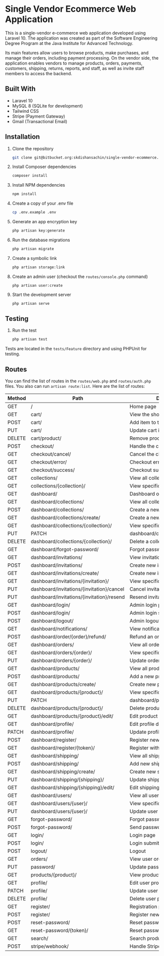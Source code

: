 # Single Vendor Ecommerce Web Application

This is a single-vendor e-commerce web application developed using Laravel 10. The application was created as part of the Software Engineering Degree Program at the Java Institute for Advanced Technology.

Its main features allow users to browse products, make purchases, and manage their orders, including payment processing. On the vendor side, the application enables vendors to manage products, orders, payments, customers, shipping, returns, reports, and staff, as well as invite staff members to access the backend.

## Built With

- Laravel 10
- MySQL 8 (SQLite for development)
- Tailwind CSS
- Stripe (Payment Gateway)
- Gmail (Transactional Email)

## Installation

1. Clone the repository
   ```sh
   git clone git@bitbucket.org:skdishansachin/single-vendor-ecommerce.git
   ```

2. Install Composer dependencies
    ```sh
    composer install
    ```

3. Install NPM dependencies
    ```sh
    npm install
    ```

4. Create a copy of your .env file
    ```sh
    cp .env.example .env
    ```

5. Generate an app encryption key
    ```sh
    php artisan key:generate
    ```

6. Run the database migrations
    ```sh
    php artisan migrate
    ```

7. Create a symbolic link
    ```sh
    php artisan storage:link
    ```

8. Create an admin user (checkout the `routes/console.php` command)
    ```
    php artisan user:create
    ```

9. Start the development server
    ```sh
    php artisan serve
    ```

## Testing

1. Run the test
    ```sh
    php artisan test
    ```

Tests are located in the `tests/Feature` directory and using PHPUnit for testing.

## Routes

You can find the list of routes in the `routes/web.php` and `routes/auth.php` files. You also can run `artisan route:list`. Here are the list of routes:

| Method    | Path                                    | Description                                      |
|-----------|-----------------------------------------|--------------------------------------------------|
| GET       | /                                       | Home page                                        |
| GET       | cart/                                   | View the shopping cart                           |
| POST      | cart/                                   | Add item to the cart                             |
| PUT       | cart/                                   | Update cart item                                 |
| DELETE    | cart/product/                           | Remove product from cart                         |
| POST      | checkout/                               | Handle the checkout process                      |
| GET       | checkout/cancel/                        | Cancel the checkout                              |
| GET       | checkout/error/                         | Checkout error page                              |
| GET       | checkout/success/                       | Checkout success page                            |
| GET       | collections/                            | View all collections                             |
| GET       | collections/{collection}/               | View specific collection                         |
| GET       | dashboard/                              | Dashboard overview                               |
| GET       | dashboard/collections/                  | View all collections (admin)                     |
| POST      | dashboard/collections/                  | Create a new collection                          |
| GET       | dashboard/collections/create/           | Create a new collection (form)                   |
| GET       | dashboard/collections/{collection}/     | View specific collection (admin)                 |
| PUT|PATCH  | dashboard/collections/{collection}/     | Update collection details                        |
| DELETE    | dashboard/collections/{collection}/     | Delete a collection                              |
| GET       | dashboard/forgot-password/              | Forgot password form                             |
| GET       | dashboard/invitations/                  | View invitations                                 |
| POST      | dashboard/invitations/                  | Create new invitation                            |
| GET       | dashboard/invitations/create/           | Create new invitation form                       |
| GET       | dashboard/invitations/{invitation}/     | View specific invitation                         |
| PUT       | dashboard/invitations/{invitation}/cancel | Cancel invitation                               |
| PUT       | dashboard/invitations/{invitation}/resend | Resend invitation                               |
| GET       | dashboard/login/                        | Admin login page                                 |
| POST      | dashboard/login/                        | Admin login submit                               |
| POST      | dashboard/logout/                       | Admin logout                                     |
| GET       | dashboard/notifications/                | View notifications                               |
| POST      | dashboard/order/{order}/refund/         | Refund an order                                  |
| GET       | dashboard/orders/                       | View all orders (admin)                          |
| GET       | dashboard/orders/{order}/               | View specific order (admin)                      |
| PUT       | dashboard/orders/{order}/               | Update order (admin)                             |
| GET       | dashboard/products/                     | View all products                                |
| POST      | dashboard/products/                     | Add a new product                                |
| GET       | dashboard/products/create/              | Create new product form                          |
| GET       | dashboard/products/{product}/           | View specific product                            |
| PUT|PATCH  | dashboard/products/{product}/           | Update product details                           |
| DELETE    | dashboard/products/{product}/           | Delete product                                   |
| GET       | dashboard/products/{product}/edit/      | Edit product details                             |
| GET       | dashboard/profile/                      | Edit profile details                             |
| PATCH     | dashboard/profile/                      | Update profile                                   |
| POST      | dashboard/register/                     | Register new user                                |
| GET       | dashboard/register/{token}/             | Register with token                              |
| GET       | dashboard/shipping/                     | View all shipping methods                        |
| POST      | dashboard/shipping/                     | Add new shipping method                          |
| GET       | dashboard/shipping/create/              | Create new shipping method form                  |
| PUT       | dashboard/shipping/{shipping}/          | Update shipping method                           |
| GET       | dashboard/shipping/{shipping}/edit/     | Edit shipping method                             |
| GET       | dashboard/users/                        | View all users (admin)                           |
| GET       | dashboard/users/{user}/                 | View specific user                               |
| PUT       | dashboard/users/{user}/                 | Update user details                              |
| GET       | forgot-password/                        | Forgot password form                             |
| POST      | forgot-password/                        | Send password reset email                        |
| GET       | login/                                  | Login page                                       |
| POST      | login/                                  | Login submit                                     |
| POST      | logout/                                 | Logout                                           |
| GET       | orders/                                 | View user orders                                 |
| PUT       | password/                               | Update password                                  |
| GET       | products/{product}/                     | View product details                             |
| GET       | profile/                                | Edit user profile                                |
| PATCH     | profile/                                | Update user profile                              |
| DELETE    | profile/                                | Delete user profile                              |
| GET       | register/                               | Registration page                                |
| POST      | register/                               | Register new user                                |
| POST      | reset-password/                         | Reset password                                   |
| GET       | reset-password/{token}/                 | Reset password form with token                   |
| GET       | search/                                 | Search products                                  |
| POST      | stripe/webhook/                         | Handle Stripe webhook                            |
